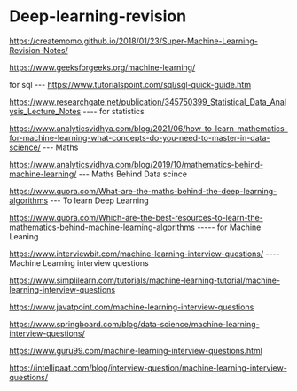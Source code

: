 # Deep-learning-revision

https://createmomo.github.io/2018/01/23/Super-Machine-Learning-Revision-Notes/

https://www.geeksforgeeks.org/machine-learning/

for sql --- https://www.tutorialspoint.com/sql/sql-quick-guide.htm

https://www.researchgate.net/publication/345750399_Statistical_Data_Analysis_Lecture_Notes  ---- for statistics

https://www.analyticsvidhya.com/blog/2021/06/how-to-learn-mathematics-for-machine-learning-what-concepts-do-you-need-to-master-in-data-science/ --- Maths

https://www.analyticsvidhya.com/blog/2019/10/mathematics-behind-machine-learning/ --- Maths Behind Data scince

https://www.quora.com/What-are-the-maths-behind-the-deep-learning-algorithms   --- To learn Deep Learning

https://www.quora.com/Which-are-the-best-resources-to-learn-the-mathematics-behind-machine-learning-algorithms  ----- for Machine Leaning


https://www.interviewbit.com/machine-learning-interview-questions/    ---- Machine Learning interview questions


https://www.simplilearn.com/tutorials/machine-learning-tutorial/machine-learning-interview-questions


https://www.javatpoint.com/machine-learning-interview-questions


https://www.springboard.com/blog/data-science/machine-learning-interview-questions/

https://www.guru99.com/machine-learning-interview-questions.html

https://intellipaat.com/blog/interview-question/machine-learning-interview-questions/
